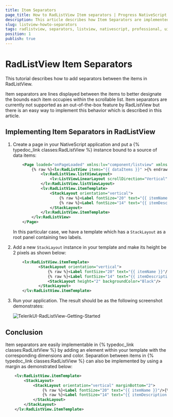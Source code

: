 ```yaml
---
title: Item Separators
page_title: How to RadListView Item separators | Progress NativeScript UI Documentation
description: This article describes how Item Separators are implemented with RadListView.
slug: listview-howto-separators
tags: radlistview, separators, listview, nativescript, professional, ui
position: 1
publish: true
---
```


# RadListView Item Separators

This tutorial describes how to add separators between the items in RadListView.

Item separators are lines displayed between the items to better designate the bounds each item occupies within the scrollable list. Item separators are currently not supported as an out-of-the-box feature by RadListView but there is an easy way to implement this behavior which is described in this article.

## Implementing Item Separators in RadListView

1. Create a page in your NativeScript application and put a {% typedoc_link classes:RadListView %} instance bound to a source of data items:

   ``` XML
       <Page loaded="onPageLoaded" xmlns:lv="component/listview" xmlns="http://www.nativescript.org/tns.xsd">
           {% raw %}<lv:RadListView items="{{ dataItems }}" >{% endraw %}
               <lv:RadListView.listViewLayout>
                   <lv:ListViewLinearLayout scrollDirection="Vertical"/>
               </lv:RadListView.listViewLayout>
               <lv:RadListView.itemTemplate>
                   <StackLayout orientation="vertical">
                       {% raw %}<Label fontSize="20" text="{{ itemName }}"/>{% endraw %}
                       {% raw %}<Label fontSize="14" text="{{ itemDescription }}" textWrap="true"/>{% endraw %}
                   </StackLayout>
               </lv:RadListView.itemTemplate>
           </lv:RadListView>
       </Page>
   ```

    In this particular case, we have a template which has a `StackLayout` as a root panel containing two labels.

1. Add a new `StackLayout` instance in your template and make its height be 2 pixels as shown below:

   ``` XML
       <lv:RadListView.itemTemplate>
              <StackLayout orientation="vertical">
                  {% raw %}<Label fontSize="20" text="{{ itemName }}"/>{% endraw %}
                  {% raw %}<Label fontSize="14" text="{{ itemDescription }}" textWrap="true"/>{% endraw %}
                  <StackLayout height="2" backgroundColor="Black"/>
              </StackLayout>
       </lv:RadListView.itemTemplate>
   ```

1. Run your application. The result should be as the following screenshot demonstrates:

   ![TelerikUI-RadListView-Getting-Started](../../../img/ns_ui/list-view-howto-separators_1.png "iOS")

## Conclusion

Item separators are easily implementable in {% typedoc_link classes:RadListView %} by adding an element within your template with the corresponding dimensions and color. Separation between items in {% typedoc_link classes:RadListView %} can also be implemented by using a margin as demonstrated below:

``` XML
    <lv:RadListView.itemTemplate>
        <StackLayout>
            <StackLayout orientation="vertical" marginBottom="2">
                {% raw %}<Label fontSize="20" text="{{ itemName }}"/>{% endraw %}
                {% raw %}<Label fontSize="14" text="{{ itemDescription }}" textWrap="true"/>{% endraw %}
            </StackLayout>
        </StackLayout>
    </lv:RadListView.itemTemplate>
```
